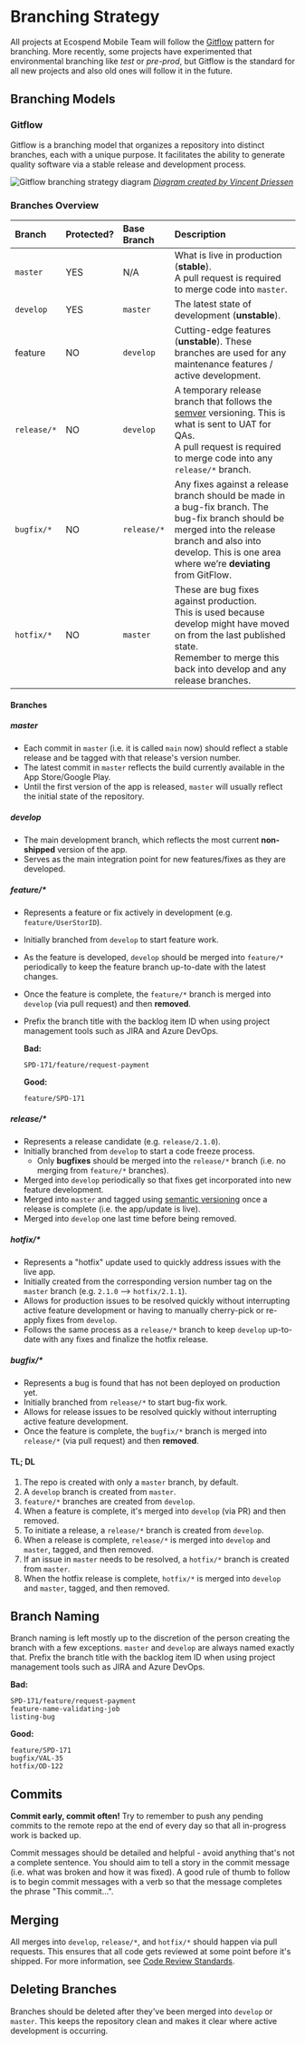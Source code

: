 # Branching Strategy

All projects at Ecospend Mobile Team will follow the [Gitflow](https://nvie.com/posts/a-successful-git-branching-model/) pattern for branching. More recently, some projects have experimented that environmental branching like *test* or *pre-prod*, but Gitflow is the standard for all new projects and also old ones will follow it in the future.

## Branching Models

### Gitflow

Gitflow is a branching model that organizes a repository into distinct branches, each with a unique purpose. It facilitates the ability to generate quality software via a stable release and development process.

![Gitflow branching strategy diagram](images/git-flow.png)
*[Diagram created by Vincent Driessen](https://nvie.com/posts/a-successful-git-branching-model/)*


### Branches Overview


| Branch        | Protected? | Base Branch | Description    |
| :-------------|:-----------|:------------|:---------------|
| `master`      | YES        | N/A         | What is live in production (**stable**).<br/>A pull request is required to merge code into `master`. |
| `develop`     | YES        | `master`    | The latest state of development (**unstable**). |
| feature       | NO         | `develop`   | Cutting-edge features (**unstable**). These branches are used for any maintenance features / active development. |
| `release/*` | NO      | `develop`    | A temporary release branch that follows the [semver](http://semver.org/) versioning. This is what is sent to UAT for QAs.<br/>A pull request is required to merge code into any `release/*` branch. |
| `bugfix/*`        | NO         | `release/*` | Any fixes against a release branch should be made in a bug-fix branch. The bug-fix branch should be merged into the release branch and also into develop. This is one area where we’re **deviating** from GitFlow. |
| `hotfix/*`    | NO         | `master`    | These are bug fixes against production.<br/>This is used because develop might have moved on from the last published state.<br/>Remember to merge this back into develop and any release branches. |

#### Branches

##### master

* Each commit in `master` (i.e. it is called `main` now) should reflect a stable release and be tagged with that release's version number.
* The latest commit in `master` reflects the build currently available in the App Store/Google Play.
* Until the first version of the app is released, `master` will usually reflect the initial state of the repository.

##### develop

* The main development branch, which reflects the most current **non-shipped** version of the app.
* Serves as the main integration point for new features/fixes as they are developed.
<!--- * The CI system points to `develop` by default, with QA performing the bulk of their testing on builds created from this branch.--->

##### feature/*

* Represents a feature or fix actively in development (e.g. `feature/UserStorID`).
* Initially branched from `develop` to start feature work.
* As the feature is developed, `develop` should be merged into `feature/*` periodically to keep the feature branch up-to-date with the latest changes.
* Once the feature is complete, the `feature/*` branch is merged into `develop` (via pull request) and then **removed**.
* Prefix the branch title with the backlog item ID when using project management tools such as JIRA and Azure DevOps. 
    <!--- TODO: For branching sub tasks, firstly it will be discussed with the team. --->
    
    __Bad:__
    ```
    SPD-171/feature/request-payment
    ```
    __Good:__
    ```
    feature/SPD-171
    ```

##### release/*

* Represents a release candidate (e.g. `release/2.1.0`).
* Initially branched from `develop` to start a code freeze process.
    * Only **bugfixes** should be merged into the `release/*` branch (i.e. no merging from `feature/*` branches).
* Merged into `develop` periodically so that fixes get incorporated into new feature development.
* Merged into `master` and tagged using [semantic versioning](https://semver.org/) once a release is complete (i.e. the app/update is live).
* Merged into `develop` one last time before being removed.

##### hotfix/*

* Represents a "hotfix" update used to quickly address issues with the live app.
* Initially created from the corresponding version number tag on the `master` branch (e.g. `2.1.0` --> `hotfix/2.1.1`).
* Allows for production issues to be resolved quickly without interrupting active feature development or having to manually cherry-pick or re-apply fixes from `develop`.
* Follows the same process as a `release/*` branch to keep `develop` up-to-date with any fixes and finalize the hotfix release.

##### bugfix/*

* Represents a bug is found that has not been deployed on production yet.
* Initially branched from `release/*` to start bug-fix work.
* Allows for release issues to be resolved quickly without interrupting active feature development.
* Once the feature is complete, the `bugfix/*` branch is merged into `release/*` (via pull request) and then **removed**.

#### TL; DL

1. The repo is created with only a `master` branch, by default.
2. A `develop` branch is created from `master`.
3. `feature/*` branches are created from `develop`.
4. When a feature is complete, it's merged into `develop` (via PR) and then removed.
5. To initiate a release, a `release/*` branch is created from `develop`.
6. When a release is complete, `release/*` is merged into `develop` and `master`, tagged, and then removed.
7. If an issue in `master` needs to be resolved, a `hotfix/*` branch is created from `master`.
8. When the hotfix release is complete, `hotfix/*` is merged into `develop` and `master`, tagged, and then removed.

## Branch Naming

Branch naming is left mostly up to the discretion of the person creating the branch
with a few exceptions. `master` and `develop` are always named exactly that. Prefix the branch title with the backlog item ID when using project management tools such as JIRA and Azure DevOps. 

__Bad:__
```
SPD-171/feature/request-payment
feature-name-validating-job
listing-bug
```
__Good:__
```
feature/SPD-171
bugfix/VAL-35
hotfix/OD-122
```

<!--- TODO: Discuss for branching sub tasks with the team. --->
<!--- TODO: Discuss for version update branches with the team. --->

## Commits

**Commit early, commit often!** Try to remember to push any pending commits to the remote repo at the end of every day so that all in-progress work is backed up.

Commit messages should be detailed and helpful - avoid anything that's not a complete sentence. You should aim to tell a story in the commit message (i.e. what was broken and how it was fixed). A good rule of thumb to follow is to begin commit messages with a verb so that the message completes the phrase "This commit...".

## Merging

All merges into `develop`, `release/*`, and `hotfix/*` should happen via pull requests. This ensures that all code gets reviewed at some point before it's shipped. For more information, see [Code Review Standards](../code_review.md).

## Deleting Branches

Branches should be deleted after they've been merged into `develop` or `master`. This keeps the repository clean and makes it clear where active development is occurring.
